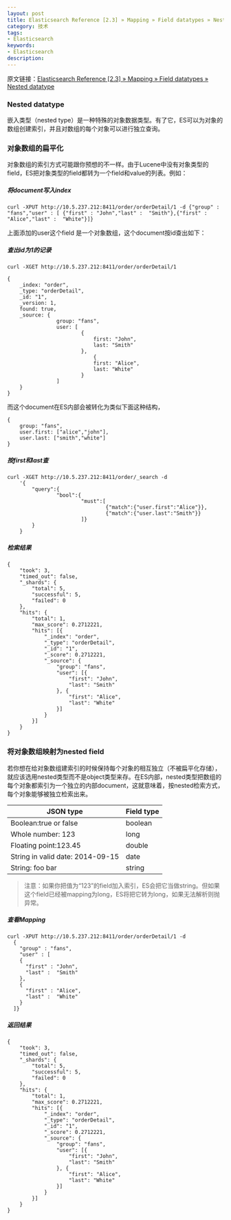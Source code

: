 ```yaml
---
layout: post
title: Elasticsearch Reference [2.3] » Mapping » Field datatypes » Nested datatype
category: 技术
tags: 
- Elasticsearch
keywords: 
- Elasticsearch 
description:
---
```


原文链接：[Elasticsearch Reference [2.3] »  Mapping » Field datatypes » Nested datatype](https://www.elastic.co/guide/en/elasticsearch/reference/current/nested.html)

### Nested datatype
嵌入类型（nested type）是一种特殊的对象数据类型。有了它，ES可以为对象的数组创建索引，并且对数组的每个对象可以进行独立查询。
### 对象数组的扁平化
对象数组的索引方式可能跟你预想的不一样。由于Lucene中没有对象类型的field，ES把对象类型的field都转为一个field和value的列表。例如：
##### 将document写入index

	curl -XPUT http://10.5.237.212:8411/order/orderDetail/1 -d {"group" : "fans","user" : [ {"first" : "John","last" :  "Smith"},{"first" : "Alice","last" :  "White"}]}

上面添加的user这个field 是一个对象数组，这个document按id查出如下：

##### 查出id为1的记录

```
curl -XGET http://10.5.237.212:8411/order/orderDetail/1

{
    _index: "order",
    _type: "orderDetail",
    _id: "1",
    _version: 1,
    found: true,
    _source: {
                group: "fans",
                user: [
                        {
                            first: "John",
                            last: "Smith"
                        },
                            {
                            first: "Alice",
                            last: "White"
                        }
                ]
    }
}
```

而这个document在ES内部会被转化为类似下面这种结构，


```
{
    group: "fans",
    user.first: ["alice","john"],
    user.last: ["smith","white"]
}
```

##### 按first和last查

```
curl -XGET http://10.5.237.212:8411/order/_search -d
    '{
        "query":{
                "bool":{
                        "must":[
                                {"match":{"user.first":"Alice"}},
                                {"match":{"user.last":"Smith"}}
                        ]}
        }
    }
```

##### 检索结果

```
{
    "took": 3,
    "timed_out": false,
    "_shards": {
        "total": 5,
        "successful": 5,
        "failed": 0
    },
    "hits": {
        "total": 1,
        "max_score": 0.2712221,
        "hits": [{
            "_index": "order",
            "_type": "orderDetail",
            "_id": "1",
            "_score": 0.2712221,
            "_source": {
                "group": "fans",
                "user": [{
                    "first": "John",
                    "last": "Smith"
                }, {
                    "first": "Alice",
                    "last": "White"
                }]
            }
        }]
    }
}
```

### 将对象数组映射为nested field
若你想在给对象数组建索引的时候保持每个对象的相互独立（不被扁平化存储），就应该选用nested类型而不是object类型来存。在ES内部，nested类型把数组的每个对象都索引为一个独立的内部document，这就意味着，按nested检索方式，每个对象能够被独立检索出来。

|JSON type|Field type|
|---|---|
|Boolean:true or false|boolean|
|Whole number: 123|long|
|Floating point:123.45|double|
|String in valid date: 2014-09-15|date|
|String: foo bar|string|

>注意：如果你把值为“123”的field加入索引，ES会把它当做string。但如果这个field已经被mapping为long，ES将把它转为long，如果无法解析则抛异常。

##### 查看Mapping

```
curl -XPUT http://10.5.237.212:8411/order/orderDetail/1 -d
  {
    "group" : "fans",
    "user" : [
    {
      "first" : "John",
      "last" :  "Smith"
    },
    {
      "first" : "Alice",
      "last" :  "White"
    }
  ]}
```

##### 返回结果

```
{
    "took": 3,
    "timed_out": false,
    "_shards": {
        "total": 5,
        "successful": 5,
        "failed": 0
    },
    "hits": {
        "total": 1,
        "max_score": 0.2712221,
        "hits": [{
            "_index": "order",
            "_type": "orderDetail",
            "_id": "1",
            "_score": 0.2712221,
            "_source": {
                "group": "fans",
                "user": [{
                    "first": "John",
                    "last": "Smith"
                }, {
                    "first": "Alice",
                    "last": "White"
                }]
            }
        }]
    }
}
```